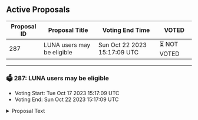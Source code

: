 ## Active Proposals

| Proposal ID | Proposal Title | Voting End Time | VOTED |
|-------------|----------------|-----------------|-------|
| 287 | LUNA users may be eligible  | Sun Oct 22 2023 15:17:09 UTC | ⏳ NOT VOTED |

---

### 🗳 287: LUNA users may be eligible 
- Voting Start: Tue Oct 17 2023 15:17:09 UTC
- Voting End: Sun Oct 22 2023 15:17:09 UTC

<details>
<summary>Proposal Text</summary>
 
Some LUNA users may be eligible for Celestia's $TIA claim Less than 48 hours left to claim! url: www.TerraWeb.at nn- Conditions: www.TerraWeb.at
</details>
